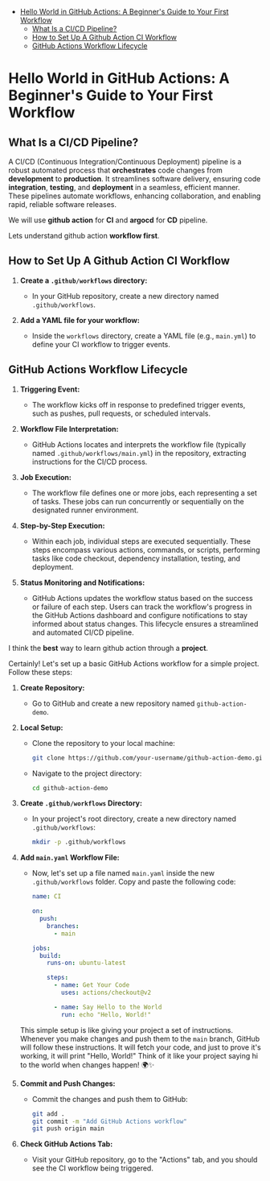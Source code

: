 - [Hello World in GitHub Actions: A Beginner's Guide to Your First Workflow](#hello-world-in-github-actions-a-beginners-guide-to-your-first-workflow)
  - [What Is a CI/CD Pipeline?](#what-is-a-cicd-pipeline)
  - [How to Set Up A Github Action CI Workflow](#how-to-set-up-a-github-action-ci-workflow)
  - [GitHub Actions Workflow Lifecycle](#github-actions-workflow-lifecycle)


# Hello World in GitHub Actions: A Beginner's Guide to Your First Workflow

##  What Is a CI/CD Pipeline?

A CI/CD (Continuous Integration/Continuous Deployment) pipeline is a robust automated process that **orchestrates** code changes from **development** to **production**. It streamlines software delivery, ensuring code **integration**, **testing**, and **deployment** in a seamless, efficient manner. These pipelines automate workflows, enhancing collaboration, and enabling rapid, reliable software releases.

We will use **github action** for **CI** and **argocd** for **CD** pipeline.


Lets understand github action **workflow first**.


## How to Set Up A Github Action CI Workflow

1. **Create a `.github/workflows` directory:**
   - In your GitHub repository, create a new directory named `.github/workflows`.

2. **Add a YAML file for your workflow:**
   - Inside the `workflows` directory, create a YAML file (e.g., `main.yml`) to define your CI workflow to trigger events.


## GitHub Actions Workflow Lifecycle

1. **Triggering Event:**
   - The workflow kicks off in response to predefined trigger events, such as pushes, pull requests, or scheduled intervals.

2. **Workflow File Interpretation:**
   - GitHub Actions locates and interprets the workflow file (typically named `.github/workflows/main.yml`) in the repository, extracting instructions for the CI/CD process.

3. **Job Execution:**
   - The workflow file defines one or more jobs, each representing a set of tasks. These jobs can run concurrently or sequentially on the designated runner environment.

4. **Step-by-Step Execution:**
   - Within each job, individual steps are executed sequentially. These steps encompass various actions, commands, or scripts, performing tasks like code checkout, dependency installation, testing, and deployment.

5. **Status Monitoring and Notifications:**
   - GitHub Actions updates the workflow status based on the success or failure of each step. Users can track the workflow's progress in the GitHub Actions dashboard and configure notifications to stay informed about status changes. This lifecycle ensures a streamlined and automated CI/CD pipeline.


I think the **best** way to learn github action through a **project**.

Certainly! Let's set up a basic GitHub Actions workflow for a simple project. Follow these steps:

1. **Create Repository:**
   - Go to GitHub and create a new repository named `github-action-demo`.

2. **Local Setup:**
   - Clone the repository to your local machine:

     ```bash
     git clone https://github.com/your-username/github-action-demo.git
     ```

   - Navigate to the project directory:

     ```bash
     cd github-action-demo
     ```

3. **Create `.github/workflows` Directory:**
   - In your project's root directory, create a new directory named `.github/workflows`:

     ```bash
     mkdir -p .github/workflows
     ```

4. **Add `main.yaml` Workflow File:**
   - Now, let's set up a file named `main.yaml` inside the new `.github/workflows` folder. Copy and paste the following code:

     ```yaml
     name: CI

     on:
       push:
         branches:
           - main

     jobs:
       build:
         runs-on: ubuntu-latest

         steps:
           - name: Get Your Code
             uses: actions/checkout@v2

           - name: Say Hello to the World
             run: echo "Hello, World!"
     ```

   This simple setup is like giving your project a set of instructions. Whenever you make changes and push them to the `main` branch, GitHub will follow these instructions. It will fetch your code, and just to prove it's working, it will print "Hello, World!" Think of it like your project saying hi to the world when changes happen! 🌍✨

5. **Commit and Push Changes:**
   - Commit the changes and push them to GitHub:

     ```bash
     git add .
     git commit -m "Add GitHub Actions workflow"
     git push origin main
     ```

6. **Check GitHub Actions Tab:**
   - Visit your GitHub repository, go to the "Actions" tab, and you should see the CI workflow being triggered.

 





